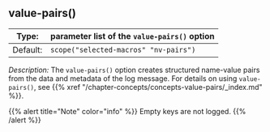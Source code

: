 ---
---
<!-- DISCLAIMER: This file is based on the syslog-ng Open Source Edition documentation https://github.com/balabit/syslog-ng-ose-guides/commit/2f4a52ee61d1ea9ad27cb4f3168b95408fddfdf2 and is used under the terms of The syslog-ng Open Source Edition Documentation License. The file has been modified by Axoflow. -->

## value-pairs()

| Type:        | parameter list of the `value-pairs()` option   |
|--------------|-----------|
| Default:     | ```scope("selected-macros" "nv-pairs")``` |

*Description:* The `value-pairs()` option creates structured name-value pairs from the data and metadata of the log message. For details on using `value-pairs()`, see {{% xref "/chapter-concepts/concepts-value-pairs/_index.md" %}}.

{{% alert title="Note" color="info" %}}
Empty keys are not logged.
{{% /alert %}}
